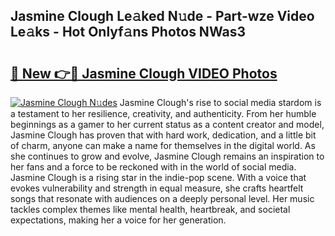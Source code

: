 ## Jasmine Clough Le𝚊ked N𝚞de - Part-wze Video Le𝚊ks - Hot Onlyf𝚊ns Photos NWas3

# <h2><a href="http://ab38044.deff.icu/?id=Jasmine+Clough">🔗 New 👉🔴 Jasmine Clough VIDEO Photos</a></h2>

[![Jasmine Clough N𝚞des](https://i.imgur.com/rIISA9y.gif)](http://ab38044.deff.icu/?id=Jasmine+Clough)
Jasmine Clough's rise to social media stardom is a testament to her resilience, creativity, and authenticity. From her humble beginnings as a gamer to her current status as a content creator and model, Jasmine Clough has proven that with hard work, dedication, and a little bit of charm, anyone can make a name for themselves in the digital world. As she continues to grow and evolve, Jasmine Clough remains an inspiration to her fans and a force to be reckoned with in the world of social media. Jasmine Clough is a rising star in the indie-pop scene. With a voice that evokes vulnerability and strength in equal measure, she crafts heartfelt songs that resonate with audiences on a deeply personal level. Her music tackles complex themes like mental health, heartbreak, and societal expectations, making her a voice for her generation.
